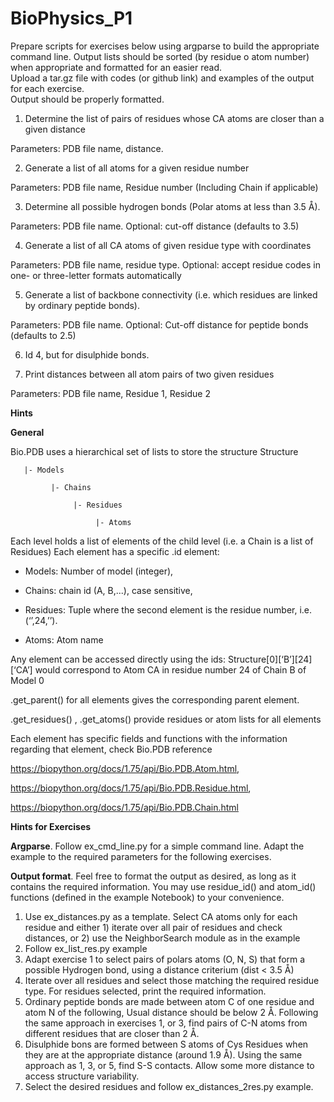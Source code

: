 # BioPhysics_P1


Prepare scripts for exercises below using argparse to build the appropriate command line. 
Output lists should be sorted (by residue o atom number) when appropriate and formatted for an easier read.  
Upload a tar.gz file with codes (or github link) and examples of the output for each exercise.   
Output should be properly formatted. 

1. Determine the list of pairs of residues whose CA atoms are closer than a given distance 

Parameters: PDB file name, distance. 

2. Generate a list of all atoms for a given residue number  

Parameters: PDB file name, Residue number (Including Chain if applicable) 

3. Determine all possible hydrogen bonds (Polar atoms at less than 3.5 Å). 

Parameters: PDB file name. Optional: cut-off distance (defaults to 3.5) 

4. Generate a list of all CA atoms of given residue type with coordinates 

Parameters: PDB file name, residue type. Optional: accept residue codes in one- or three-letter formats automatically 

5. Generate a list of backbone connectivity (i.e. which residues are linked by ordinary peptide bonds). 

Parameters: PDB file name. Optional: Cut-off distance for peptide bonds (defaults to 2.5) 

6. Id 4, but for disulphide bonds. 

7. Print distances between all atom pairs of two given residues 

Parameters: PDB file name, Residue 1, Residue 2  
 
 
**Hints** 

**General** 

Bio.PDB uses a hierarchical set of lists to store the structure 
Structure 

       |- Models 

             |- Chains 

                  |- Residues 

                       |- Atoms 
                  
Each level holds a list of elements of the child level (i.e. a Chain is a list of Residues) 
Each element has a specific .id element:  

- Models: Number of model (integer), 

- Chains: chain id (A, B,...), case sensitive, 

- Residues: Tuple where the second element is the residue number, i.e. (‘’,24,’’). 

- Atoms: Atom name 

Any element can be accessed directly using the ids: Structure[0][‘B’][24][‘CA’] would 
correspond to Atom CA in residue number 24 of Chain B of Model 0 

.get_parent() for all elements gives the corresponding parent element. 

.get_residues() , .get_atoms() provide residues or atom lists for all elements 

Each element has specific fields and functions with the information regarding that element, 
check Bio.PDB reference 

https://biopython.org/docs/1.75/api/Bio.PDB.Atom.html, 

https://biopython.org/docs/1.75/api/Bio.PDB.Residue.html, 

https://biopython.org/docs/1.75/api/Bio.PDB.Chain.html 
  
**Hints for Exercises**

**Argparse**. Follow ex_cmd_line.py for a simple command line. Adapt the example to the 
required parameters for the following exercises.  

**Output format**. Feel free to format the output as desired, as long as it contains the required information. You may use residue_id() and atom_id() functions (defined in the example Notebook) to your convenience. 

1. Use ex_distances.py as a template. Select CA atoms only for each residue and either 1) 
iterate over all pair of residues and check distances, or 2) use the NeighborSearch module as in the example 
2.  Follow ex_list_res.py example 
3. Adapt exercise 1 to select pairs of polars atoms (O, N, S) that form a possible Hydrogen 
bond, using a distance criterium (dist < 3.5 Å) 
4. Iterate over all residues and select those matching the required residue type. For residues 
selected, print the required information.  
5. Ordinary peptide bonds are made between atom C of one residue and atom N of the 
following, Usual distance should be below 2 Å. Following the same approach in exercises 1, or 
3, find pairs of C-N atoms from different residues that are closer than 2 Å.   
6. Disulphide bons are formed between S atoms of Cys Residues when they are at the 
appropriate distance (around 1.9 Å). Using the same approach as 1, 3, or 5, find S-S contacts. 
Allow some more distance to access structure variability.  
7. Select the desired residues and follow ex_distances_2res.py example. 
